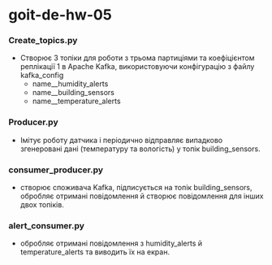 # goit-de-hw-05

### Create_topics.py 
- Створює 3 топіки для роботи з трьома партиціями та коефіцієнтом реплікації 1 в Apache Kafka, використовуючи конфігурацію з файлу kafka_config
    - name__humidity_alerts
    - name__building_sensors
    - name__temperature_alerts

### Producer.py 
- Імітує роботу датчика і періодично відправляє випадково згенеровані дані (температуру та вологість) у топік building_sensors.
 
### consumer_producer.py 
- створює споживача Kafka, підписується на топік building_sensors, обробляє отримані повідомлення й створює повідомлення для інших двох топіків.

### alert_consumer.py 
- обробляє отримані повідомлення з humidity_alerts й temperature_alerts та виводить їх на екран.